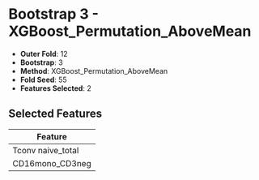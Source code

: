 # Bootstrap 3 - XGBoost_Permutation_AboveMean

- **Outer Fold**: 12
- **Bootstrap**: 3
- **Method**: XGBoost_Permutation_AboveMean
- **Fold Seed**: 55
- **Features Selected**: 2

## Selected Features

| Feature |
|---------|
| Tconv naive_total |
| CD16mono_CD3neg |
